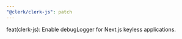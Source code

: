 ```yaml
---
"@clerk/clerk-js": patch
---
```


feat(clerk-js): Enable debugLogger for Next.js keyless applications.
